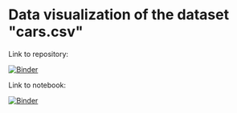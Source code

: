 
# Data visualization of the dataset "cars.csv"

Link to repository:

[![Binder](https://mybinder.org/badge_logo.svg)](https://mybinder.org/v2/gh/BorisPelichek/Dataviz_cars.csv/HEAD)


Link to notebook:

[![Binder](https://mybinder.org/badge_logo.svg)](https://mybinder.org/v2/gh/matheusmota/exp-dataviz2020-2/HEAD?filepath=Exploratory_Data_Analysis.ipynb)




